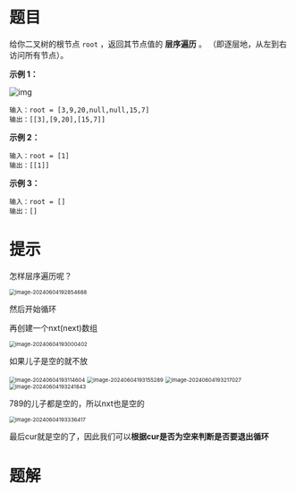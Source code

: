 # 题目

给你二叉树的根节点 `root` ，返回其节点值的 **层序遍历** 。 （即逐层地，从左到右访问所有节点）。

 

**示例 1：**

![img](https://s2.loli.net/2024/06/04/M2nyNIPbkeJ6zC5.jpg)

```
输入：root = [3,9,20,null,null,15,7]
输出：[[3],[9,20],[15,7]]
```

**示例 2：**

```
输入：root = [1]
输出：[[1]]
```

**示例 3：**

```
输入：root = []
输出：[]
```



# 提示

怎样层序遍历呢？

<img src="https://s2.loli.net/2024/06/04/Wbz8gIZLKoBqSFt.png" alt="image-20240604192854688" style="zoom: 67%;" />

然后开始循环

再创建一个nxt(next)数组

<img src="https://s2.loli.net/2024/06/04/l5Eboi4HJcnDjAk.png" alt="image-20240604193000402" style="zoom:67%;" />

如果儿子是空的就不放

<img src="https://s2.loli.net/2024/06/04/vJ5GeQ4bAjaR8sB.png" alt="image-20240604193114604" style="zoom:67%;" />

<img src="https://s2.loli.net/2024/06/04/lOUrxDARkvJmi6Z.png" alt="image-20240604193155289" style="zoom:67%;" />

<img src="https://s2.loli.net/2024/06/04/EPJudCI942c3stV.png" alt="image-20240604193217027" style="zoom:67%;" />

<img src="https://s2.loli.net/2024/06/04/9W26Q8RwkcVp1SC.png" alt="image-20240604193241843" style="zoom:67%;" />

789的儿子都是空的，所以nxt也是空的

<img src="https://s2.loli.net/2024/06/04/9VgUBvwSsPuafFY.png" alt="image-20240604193336417" style="zoom:67%;" />

最后cur就是空的了，因此我们可以**根据cur是否为空来判断是否要退出循环**





# 题解

```go

```


